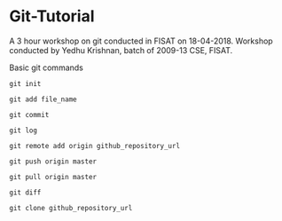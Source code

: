 # Git-Tutorial
A 3 hour workshop on git conducted in FISAT on 18-04-2018. Workshop conducted by Yedhu Krishnan, batch of 2009-13 CSE, FISAT.

Basic git commands

    git init

    git add file_name

    git commit

    git log

    git remote add origin github_repository_url

    git push origin master

    git pull origin master

    git diff

    git clone github_repository_url

